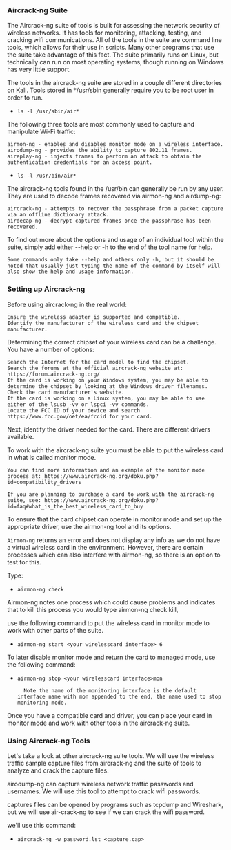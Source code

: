 ### Aircrack-ng Suite

The Aircrack-ng suite of tools is built for assessing the network security of wireless networks. It has tools for monitoring, attacking, testing, and cracking wifi communications. All of the tools in the suite are command line tools, which allows for their use in scripts. Many other programs that use the suite take advantage of this fact. The suite primarily runs on Linux, but technically can run on most operating systems, though running on Windows has very little support.

The tools in the aircrack-ng suite are stored in a couple different directories on Kali. Tools stored in */usr/sbin generally require you to be root user in order to run.
* `ls -l /usr/sbin/air*`

The following three tools are most commonly used to capture and manipulate Wi-Fi traffic:

    airmon-ng - enables and disables monitor mode on a wireless interface.
    airodump-ng - provides the ability to capture 802.11 frames.
    aireplay-ng - injects frames to perform an attack to obtain the authentication credentials for an access point.


* `ls -l /usr/bin/air*`

The aircrack-ng tools found in the /usr/bin can generally be run by any user. They are used to decode frames recovered via airmon-ng and airdump-ng:

    aircrack-ng - attempts to recover the passphrase from a packet capture via an offline dictionary attack.
    airdecap-ng - decrypt captured frames once the passphrase has been recovered.

To find out more about the options and usage of an individual tool within the suite, simply add either --help or -h to the end of the tool name for help.

    Some commands only take --help and others only -h, but it should be noted that usually just typing the name of the command by itself will also show the help and usage information.


### Setting up Aircrack-ng

Before using aircrack-ng in the real world:

    Ensure the wireless adapter is supported and compatible.
    Identify the manufacturer of the wireless card and the chipset manufacturer.

Determining the correct chipset of your wireless card can be a challenge. You have a number of options:

    Search the Internet for the card model to find the chipset.
    Search the forums at the official aircrack-ng website at: https://forum.aircrack-ng.org/
    If the card is working on your Windows system, you may be able to determine the chipset by looking at the Windows driver filenames.
    Check the card manufacturer's website.
    If the card is working on a Linux system, you may be able to use either of the lsusb -vv or lspci -vv commands.
    Locate the FCC ID of your device and search https://www.fcc.gov/oet/ea/fccid for your card.

Next, identify the driver needed for the card. There are different drivers available.

To work with the aircrack-ng suite you must be able to put the wireless card in what is called monitor mode.

    You can find more information and an example of the monitor mode process at: https://www.aircrack-ng.org/doku.php?id=compatibility_drivers

    If you are planning to purchase a card to work with the aircrack-ng suite, see: https://www.aircrack-ng.org/doku.php?id=faq#what_is_the_best_wireless_card_to_buy

To ensure that the card chipset can operate in monitor mode and set up the appropriate driver, use the airmon-ng tool and its options. 

`Airmon-ng` returns an error and does not display any info as we do not have a virtual wireless card in the environment. However, there are certain processes which can also interfere with airmon-ng, so there is an option to test for this.

Type:
* `airmon-ng check` 

Airmon-ng notes one process which could cause problems and indicates that to kill this process you would type airmon-ng check kill,

use the following command to put the wireless card in monitor mode to work with other parts of the suite.
* `airmon-ng start <your wirelesscard interface> 6`

To later disable monitor mode and return the card to managed mode, use the following command:
* `airmon-ng stop <your wirelesscard interface>mon`



        Note the name of the monitoring interface is the default interface name with mon appended to the end, the name used to stop monitoring mode.

Once you have a compatible card and driver, you can place your card in monitor mode and work with other tools in the aircrack-ng suite.

### Using Aircrack-ng Tools

Let's take a look at other aircrack-ng suite tools. We will use the wireless traffic sample capture files from aircrack-ng and the suite of tools to analyze and crack the capture files.

airodump-ng can capture wireless network traffic passwords and usernames. We will use this tool to attempt to crack wifi passwords.

captures files can be opened by programs such as tcpdump and Wireshark, but we will use air-crack-ng to see if we can crack the wifi password.

we'll use this command:
* `aircrack-ng -w password.lst <capture.cap>`